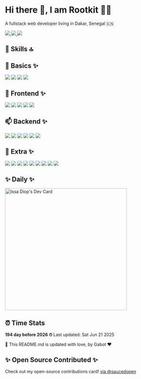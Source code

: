 
# Hi there 👋, I am Rootkit 👨‍💻

A fullstack web developer living in Dakar, Senegal 🇸🇳

<a href="https://api.whatsapp.com/send?phone=+221772352958&text=Hello%20Issa,%20I%20got%20your%20contact%20from%20your%20Github%20profile" alt="Connect on Whatsapp"> 
    <img src="https://img.shields.io/badge/WHATSAPP-%2325D366.svg?&style=for-the-badge&logo=whatsapp&logoColor=white" /> 
</a>
<a href="https://www.twitter.com/Rootkit221" alt="Follow Me on Twitter"> 
    <img src="https://img.shields.io/badge/twitter-%231DA1F2.svg?&style=for-the-badge&logo=twitter&logoColor=white" />
</a>
<a href="https://www.linkedin.com/in/issa-diop-94kimd08" alt="Connect on LinkedIn"> 
  <img src="https://img.shields.io/badge/linkedin-%230077B5.svg?&style=for-the-badge&logo=linkedin&logoColor=white" />
</a>

## 🚀 Skills 🔝

## 🌱 Basics ✨

<img src="https://img.shields.io/badge/html-%23E34F26.svg?&style=for-the-badge&logo=html5&logoColor=white" /> <img src="https://img.shields.io/badge/css-1572B6?style=for-the-badge&logo=css3&logoColor=white" /> <img src="https://img.shields.io/badge/javascript-%23F7DF1E.svg?&style=for-the-badge&logo=javascript&logoColor=white" /> <img src="https://img.shields.io/badge/typescript-3178C6?style=for-the-badge&logo=typescript&logoColor=white" />

## 👀 Frontend ✨

<img src="https://img.shields.io/badge/react.js-%2361DAFB.svg?&style=for-the-badge&logo=react&logoColor=white" /> <img src="https://img.shields.io/badge/next.js-%23000000.svg?&style=for-the-badge&logo=nextdotjs&logoColor=white" /> <img src="https://img.shields.io/badge/React_Native-20232A?style=for-the-badge&logo=react&logoColor=61DAFB" /> <img src="https://img.shields.io/badge/bootstrap-7952B3?style=for-the-badge&logo=bootstrap&logoColor=white" /> <img src="https://img.shields.io/badge/tailwind-06B6D4?style=for-the-badge&logo=tailwindcss&logoColor=white" />

## 📫 Backend ✨

<img src="https://img.shields.io/badge/python-%233776AB.svg?&style=for-the-badge&logo=python&logoColor=white" /> <img src="https://img.shields.io/badge/Django-092E20?style=for-the-badge&logo=django&logoColor=white" /> <img src="https://img.shields.io/badge/node.js-%23339933.svg?&style=for-the-badge&logo=nodedotjs&logoColor=white" /> <img src="https://img.shields.io/badge/express.js-000000?style=for-the-badge&logo=express&logoColor=white" /> <img src="https://img.shields.io/badge/mongodb-47A248?style=for-the-badge&logo=mongodb&logoColor=white" /> <img src="https://img.shields.io/badge/postgresql-4169E1?style=for-the-badge&logo=postgresql&logoColor=white" />

## 💞️ Extra ✨

<img src="https://img.shields.io/badge/npm-CB3837?style=for-the-badge&logo=npm&logoColor=white" /> <img src="https://img.shields.io/badge/yarn-2C8EBB?style=for-the-badge&logo=yarn&logoColor=white" /> <img src="https://img.shields.io/badge/git-F05032?style=for-the-badge&logo=git&logoColor=white" /> <img src="https://img.shields.io/badge/github-181717?style=for-the-badge&logo=github&logoColor=white" /> <img src="https://img.shields.io/badge/gitlab-FC6D26?style=for-the-badge&logo=gitlab&logoColor=white" /> <img src="https://img.shields.io/badge/linux-FCC624?style=for-the-badge&logo=linux&logoColor=white" /> <img src="https://img.shields.io/badge/nginx-009639?style=for-the-badge&logo=nginx&logoColor=white" /> <img src="https://img.shields.io/badge/postman-FF6C37?style=for-the-badge&logo=postman&logoColor=white" /> <img src="https://img.shields.io/badge/docker-2496ED?style=for-the-badge&logo=docker&logoColor=white" />

## ✨ Daily ✨
<a href="https://app.daily.dev/Rootkit"><img src="https://api.daily.dev/devcards/578d976dfd864ffca8fcf3b9dd1a0f24.png?r=btn" width="400" alt="Issa Diop's Dev Card"/></a>

## ⏰ Time Stats
**194 day before 2026 ⏱**
Last updated: Sat Jun 21 2025

🤖 This README.md is updated with love, by Gabot ❤️

## ✨ Open Source Contributed ✨
Check out my open-source contributions card! <a href="https://app.opensauced.pizza/user/issa2580/card"> via @saucedopen

<!---
issa2580/issa2580 is a ✨ special ✨ repository because its README.md (this file) appears on your GitHub profile.
You can click the Preview link to take a look at your changes.
--->
